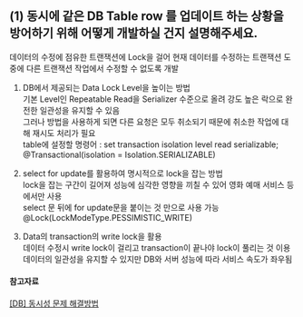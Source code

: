 ## (1) 동시에 같은 DB Table row 를 업데이트 하는 상황을 방어하기 위해 어떻게 개발하실 건지 설명해주세요.

데이터의 수정에 점유한 트랜잭션에 Lock을 걸어 현재 데이터를 수정하는 트랜잭션 도중에 다른 트랜잭션 작업에서 수정할 수 없도록 개발
1. DB에서 제공되는 Data Lock Level을 높이는 방법 </br>
기본 Level인 Repeatable Read을 Serializer 수준으로 올려 강도 높은 락으로 완전한 일관성을 유지할 수 있음 </br>
그러나 방법을 사용하게 되면 다른 요청은 모두 취소되기 때문에 취소한 작업에 대해 재시도 처리가 필요 </br> 
table에 설정할 명령어 : set transaction isolation level read serializable; </br>
@Transactional(isolation = Isolation.SERIALIZABLE) </br>

2. select for update를 활용하여 명시적으로 lock을 잡는 방법 </br>
   lock을 잡는 구간이 길어져 성능에 심각한 영향을 끼칠 수 있어 영화 예매 서비스 등에서만 사용 </br>
   select 문 뒤에 for update문을 붙이는 것 만으로 사용 가능 </br>
   @Lock(LockModeType.PESSIMISTIC_WRITE) </br>

3. Data의 transaction의 write lock을 활용 </br>
데이터 수정시 write lock이 걸리고 transaction이 끝나야 lock이 풀리는 것 이용 </br>
   데이터의 일관성을 유지할 수 있지만 DB와 서버 성능에 따라 서비스 속도가 좌우됨 

#### 참고자료
[[DB] 동시성 문제 해결방법](https://chrisjune-13837.medium.com/db-%EB%8F%99%EC%8B%9C%EC%84%B1-%EB%AC%B8%EC%A0%9C-%ED%95%B4%EA%B2%B0%EB%B0%A9%EB%B2%95-f5e52e2e3)